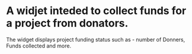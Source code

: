 # A widjet inteded to collect funds for a project from donators. 
The widget displays project funding status such as - number of Donners, Funds collected and more. 

